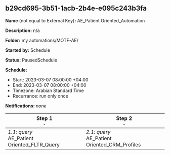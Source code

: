 ## b29cd695-3b51-1acb-2b4e-e095c243b3fa

**Name** (not equal to External Key)**:** AE_Patient Oriented_Automation

**Description:** n/a

**Folder:** my automations/MOTF-AE/

**Started by:** Schedule

**Status:** PausedSchedule

**Schedule:**

* Start: 2023-03-07 08:00:00 +04:00
* End: 2023-03-07 08:00:00 +04:00
* Timezone: Arabian Standard Time
* Recurrance: run only once

**Notifications:** _none_


| Step 1<br>_<small>-</small>_ | Step 2<br>_<small>-</small>_ |
| --- | --- |
| _1.1: query_<br>AE_Patient Oriented_FLTR_Query | _2.1: query_<br>AE_Patient Oriented_CRM_Profiles |
